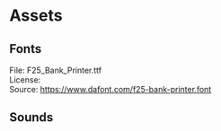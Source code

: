 # Assets

## Fonts
File: F25_Bank_Printer.ttf<br>
License: <br>
Source: https://www.dafont.com/f25-bank-printer.font

## Sounds